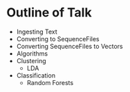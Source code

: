 Outline of Talk
===============

* Ingesting Text
 * Converting to SequenceFiles
 * Converting SequenceFiles to Vectors
* Algorithms
 * Clustering
   * LDA
 * Classification
   * Random Forests
